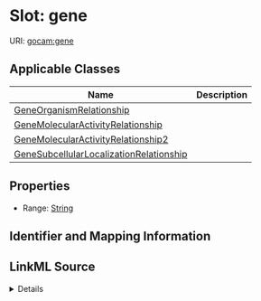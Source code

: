# Slot: gene

URI: [gocam:gene](http://w3id.org/ontogpt/gocam/gene)



<!-- no inheritance hierarchy -->




## Applicable Classes

| Name | Description |
| --- | --- |
[GeneOrganismRelationship](GeneOrganismRelationship.md) | 
[GeneMolecularActivityRelationship](GeneMolecularActivityRelationship.md) | 
[GeneMolecularActivityRelationship2](GeneMolecularActivityRelationship2.md) | 
[GeneSubcellularLocalizationRelationship](GeneSubcellularLocalizationRelationship.md) | 






## Properties

* Range: [String](String.md)







## Identifier and Mapping Information








## LinkML Source

<details>
```yaml
name: gene
alias: gene
domain_of:
- GeneOrganismRelationship
- GeneMolecularActivityRelationship
- GeneMolecularActivityRelationship2
- GeneSubcellularLocalizationRelationship
range: string

```
</details>